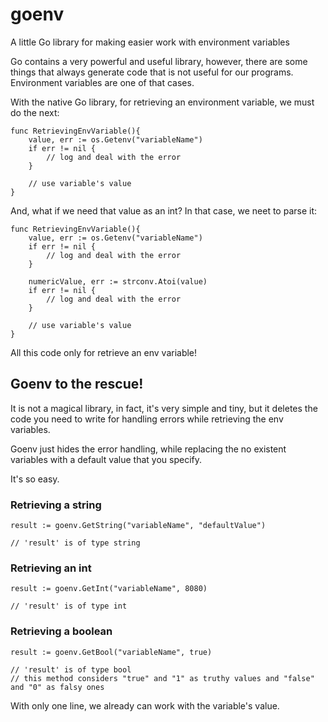 # goenv

A little Go library for making easier work with environment variables

Go contains a very powerful and useful library, however, there are some things that always generate code that is not useful for our programs. Environment variables are one of that cases.

With the native Go library, for retrieving an environment variable, we must do the next:

``` 
func RetrievingEnvVariable(){
    value, err := os.Getenv("variableName")
    if err != nil {
        // log and deal with the error
    }

    // use variable's value
}
```
And, what if we need that value as an int? In that case, we neet to parse it:
```
func RetrievingEnvVariable(){
    value, err := os.Getenv("variableName")
    if err != nil {
        // log and deal with the error
    }

    numericValue, err := strconv.Atoi(value)
    if err != nil {
        // log and deal with the error
    }

    // use variable's value
}
```

All this code only for retrieve an env variable!

## Goenv to the rescue!

It is not a magical library, in fact, it's very simple and tiny, but it deletes the code you need to write for handling errors while retrieving the env variables. 

Goenv just hides the error handling, while replacing the no existent variables with a default value that you specify.

It's so easy.

### Retrieving a string
```
result := goenv.GetString("variableName", "defaultValue")

// 'result' is of type string
```

### Retrieving an int
```
result := goenv.GetInt("variableName", 8080)

// 'result' is of type int
```

### Retrieving a boolean
```
result := goenv.GetBool("variableName", true)

// 'result' is of type bool
// this method considers "true" and "1" as truthy values and "false" and "0" as falsy ones
```


With only one line, we already can work with the variable's value.
